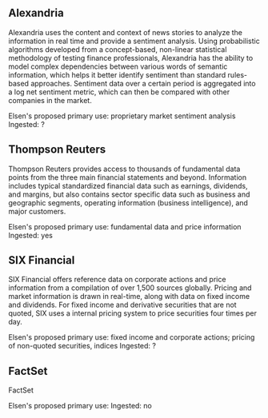 ## Alexandria

Alexandria uses the content and context of news stories to analyze the information in real time and provide a sentiment analysis. Using probabilistic algorithms developed from a concept-based, non-linear statistical methodology of testing finance professionals, Alexandria has the ability to model complex dependencies between various words of semantic information, which helps it better identify sentiment than standard rules-based approaches. Sentiment data over a certain period is aggregated into a log net sentiment metric, which can then be compared with other companies in the market.

Elsen's proposed primary use: proprietary market sentiment analysis
Ingested: ?

## Thompson Reuters

Thompson Reuters provides access to thousands of fundamental data points from the three main financial statements and beyond. Information includes typical standardized financial data such as earnings, dividends, and margins, but also contains sector specific data such as business and geographic segments, operating information (business intelligence), and major customers.  

Elsen's proposed primary use: fundamental data and price information
Ingested: yes

## SIX Financial

SIX Financial offers reference data on corporate actions and price information from a compilation of over 1,500 sources globally. Pricing and market information is drawn in real-time, along with data on fixed income and dividends. For fixed income and derivative securities that are not quoted, SIX uses a internal pricing system to price securities four times per day. 

Elsen's proposed primary use: fixed income and corporate actions; pricing of non-quoted securities, indices
Ingested: ?

## FactSet

FactSet

Elsen's proposed primary use:
Ingested: no
